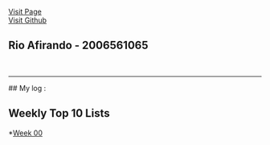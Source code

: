 [Visit Page](https://rioafirando.github.io/os202/)<br>
[Visit Github](https://github.com/rioafirando/os202)

## Rio Afirando - 2006561065
<br>
<hr>
## My log :<br>

## Weekly Top 10 Lists
*[Week 00](W00/)

